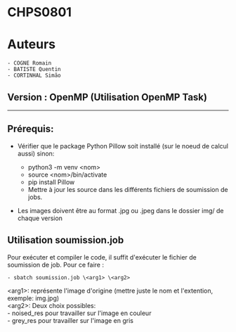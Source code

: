 # CHPS0801
# Auteurs
    - COGNE Romain
    - BATISTE Quentin
    - CORTINHAL Simão
## Version : OpenMP (Utilisation OpenMP Task)
---

## Prérequis:
- Vérifier que le package Python Pillow soit installé (sur le noeud de calcul aussi) sinon:
    - python3 -m venv \<nom>
    - source \<nom>/bin/activate
    - pip install Pillow
    - Mettre à jour les source dans les différents fichiers de soumission de jobs.

- Les images doivent être au format .jpg ou .jpeg dans le dossier img/ de chaque version


## Utilisation soumission.job

Pour exécuter et compiler le code, il suffit d'exécuter le fichier de soumission de job.
Pour ce faire :

    - sbatch soumission.job \<arg1> \<arg2>

\<arg1>: représente l'image d'origine (mettre juste le nom et l'extention, exemple: img.jpg) <br>
\<arg2>: Deux choix possibles: <br>
    - noised_res pour travailler sur l'image en couleur <br>
    - grey_res pour travailler sur l'image en gris